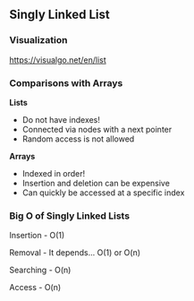 ## Singly Linked List

### Visualization

https://visualgo.net/en/list

### Comparisons with Arrays

**Lists**

- Do not have indexes!
- Connected via nodes with a next pointer
- Random access is not allowed

**Arrays**

- Indexed in order!
- Insertion and deletion can be expensive
- Can quickly be accessed at a specific index

### Big O of Singly Linked Lists

Insertion - O(1)

Removal - It depends... O(1) or O(n)

Searching - O(n)

Access - O(n)
